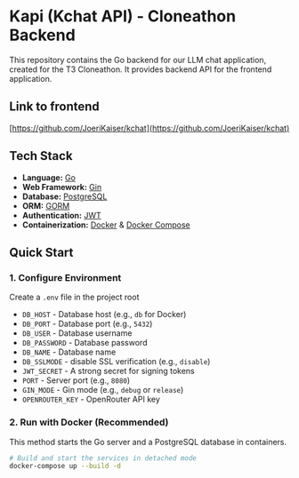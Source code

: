# Kapi (Kchat API) - Cloneathon Backend

This repository contains the Go backend for our LLM chat application, created for the T3 Cloneathon. It provides backend API for the frontend application.

## Link to frontend

[https://github.com/JoeriKaiser/kchat](https://github.com/JoeriKaiser/kchat)

## Tech Stack

-   **Language:** [Go](https://golang.org/)
-   **Web Framework:** [Gin](https://gin-gonic.com/)
-   **Database:** [PostgreSQL](https://www.postgresql.org/)
-   **ORM:** [GORM](https://gorm.io/)
-   **Authentication:** [JWT](https://jwt.io/)
-   **Containerization:** [Docker](https://www.docker.com/) & [Docker Compose](https://docs.docker.com/compose/)

## Quick Start

### 1. Configure Environment

Create a `.env` file in the project root

-   `DB_HOST` - Database host (e.g., `db` for Docker)
-   `DB_PORT` - Database port (e.g., `5432`)
-   `DB_USER` - Database username
-   `DB_PASSWORD` - Database password
-   `DB_NAME` - Database name
-   `DB_SSLMODE` - disable SSL verification (e.g., `disable`)
-   `JWT_SECRET` - A strong secret for signing tokens
-   `PORT` - Server port (e.g., `8080`)
-   `GIN_MODE` - Gin mode (e.g., `debug` or `release`)
-   `OPENROUTER_KEY` - OpenRouter API key

### 2. Run with Docker (Recommended)

This method starts the Go server and a PostgreSQL database in containers.

```bash
# Build and start the services in detached mode
docker-compose up --build -d
